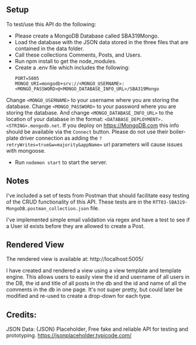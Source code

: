 ## Setup

To test/use this API do the following:

- Please create a MongoDB Database called SBA319Mongo.
- Load the database with the JSON data stored in the three files that are contained in the data folder. 
- Call these collections Comments, Posts, and Users.  
- Run npm install to get the node_modules.
- Create a .env file which includes the following:
    ```
    PORT=5005
    MONGO_URI=mongodb+srv://<MONGO_USERNAME>:<MONGO_PASSWORD>@<MONGO_DATABASE_INFO_URL>/SBA319Mongo
    ```
Change `<MONGO_USERNAME>` to your username where you are storing the database.  Change `<MONGO_PASSWORD>` to your password where you are storing the database. And change `<MONGO_DATABASE_INFO_URL>` to the location of your database in the format: `<DATABASE_DEPLOYMENT>.<STRING>.mongodb.net`. If you deploy on https://MongoDB.com this info should be available via the `Connect` button.  Please do not use their boiler-plate driver connection as adding the `?retryWrites=true&w=majority&appName=` url parameters will cause issues with mongoose.

- Run `nodemon start` to start the server. 

## Notes

I've included a set of tests from Postman that should facilitate easy testing of the CRUD functionality of this API. These tests are in the `RTT03-SBA319-MongoDB.postman_collection.json` file.

I've implemented simple email validation via regex and have a test to see if a User id exists before they are allowed to create a Post.

## Rendered View

The rendered view is available at: http://localhost:5005/

I have created and rendered a view using a view template and template engine. This allows users to easily view the id and username of all users in the DB, the id and title of all posts in the db and the id and name of all the comments in the db in one page. It's not super pretty, but could later be modified and re-used to create a drop-down for each type.

## Credits:

JSON Data: {JSON} Placeholder, Free fake and reliable API for testing and prototyping. https://jsonplaceholder.typicode.com/
